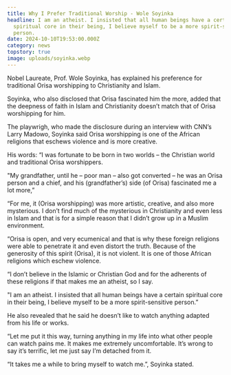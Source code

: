 ```yaml
---
title: Why I Prefer Traditional Worship - Wole Soyinka
headline: I am an atheist. I insisted that all human beings have a certain
  spiritual core in their being, I believe myself to be a more spirit-sensitive
  person.
date: 2024-10-10T19:53:00.000Z
category: news
topstory: true
image: uploads/soyinka.webp
---
```

Nobel Laureate, Prof. Wole Soyinka, has explained his preference for traditional Orisa worshipping to Christianity and Islam.



Soyinka, who also disclosed  that Orisa fascinated him the more, added that the deepness of faith in Islam and Christianity doesn’t match that of Orisa worshipping for him.



The playwrigh, who made the disclosure during an interview with CNN’s Larry Madowo,  Soyinka said Orisa worshipping is one of the African religions that eschews violence and is more creative.



His words: “I was fortunate to be born in two worlds – the Christian world and traditional Orisa worshippers. 



"My grandfather, until he – poor man – also got converted – he was an Orisa person and a chief, and his (grandfather’s) side (of Orisa) fascinated me a lot more,” 



“For me, it (Orisa worshipping) was more artistic, creative, and also more mysterious. I don’t find much of the mysterious in Christianity and even less in Islam and that is for a simple reason that I didn’t grow up in a Muslim environment.



“Orisa is open, and very ecumenical and that is why these foreign religions were able to penetrate it and even distort the truth. Because of the generosity of this spirit (Orisa), it is not violent. It is one of those African religions which eschew violence.



“I don’t believe in the Islamic or Christian God and for the adherents of these religions if that makes me an atheist, so I say.



"I am an atheist. I insisted that all human beings have a certain spiritual core in their being, I believe myself to be a more spirit-sensitive person.”



He also revealed that he said he doesn’t like to watch anything adapted from his life or works.



“Let me put it this way, turning anything in my life into what other people can watch pains me. It makes me extremely uncomfortable. It’s wrong to say it’s terrific, let me just say I’m detached from it.



“It takes me a while to bring myself to watch me.”, Soyinka stated.
